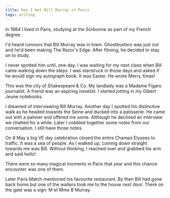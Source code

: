 ```yaml
---
title: how I met Bill Murray in Paris
tags: writing
---
```


In 1984 I lived in Paris, studying at the Sorbonne as part of my French degree.

I'd heard rumours that Bill Murray was in town. Ghostbusters was just out and he'd been making The Razor's Edge. After filming, he decided to stay on to study.

I never spotted him until, one day, I was waiting for my next class when Bill came walking down the steps. I was starstruck in those days and asked if he would sign my autograph book. It was Easter. He wrote Merry Xmas!

This was the city of Shakespeare & Co. My landlady was a Madame Figaro journalist. A friend was an aspiring novelist. I started jotting in my Gibert Jeune notebooks.

I dreamed of interviewing Bill Murray. Another day I spotted his distinctive walk as he headed towards the Seine and ducked into a patisserie. He came out with a palmier and offered me some. Although he declined an interview we chatted for a while. Later I cobbled together some notes from our conversation. I still have those notes.

On 8 May a big VE day celebration closed the entire Champs Elysees to traffic. It was a sea of people. As I walked up, coming down straight towards me was Bill. Without thinking, I reached over and grabbed his arm and said hello!

There were so many magical moments in Paris that year and this chance encounter was one of them.

Later Paris Match mentioned his favourite restaurant. By then Bill had gone back home but one of the waiters took me to the house next door. There on the gate was a sign: M et Mme B Murray.